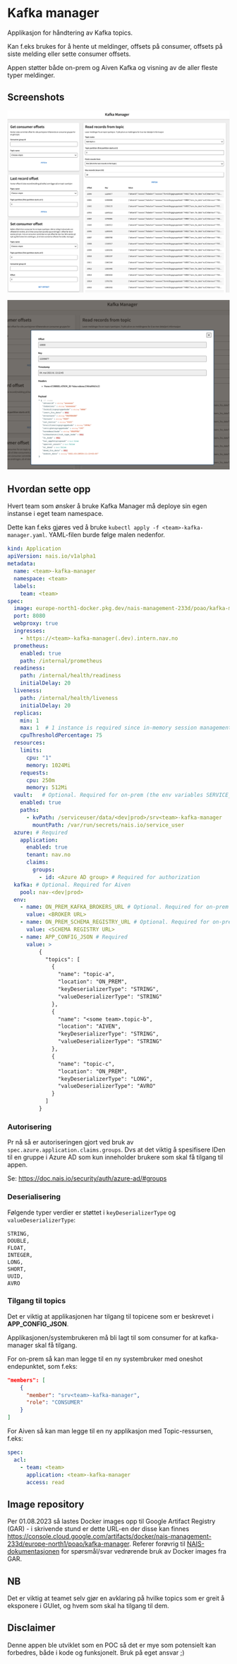 # Kafka manager

Applikasjon for håndtering av Kafka topics.

Kan f.eks brukes for å hente ut meldinger, offsets på consumer, offsets på siste melding eller sette consumer offsets.

Appen støtter både on-prem og Aiven Kafka og visning av de aller fleste typer meldinger.

## Screenshots

![Skjermbilde som viser en oversikt over Kafka Manager](.doc/screenshot-overview.png)

![Skjermbilde som viser en modal med mer informasjon om en Kafka record](.doc/screenshot-record-details.png)

## Hvordan sette opp

Hvert team som ønsker å bruke Kafka Manager må deploye sin egen instanse i eget team namespace.

Dette kan f.eks gjøres ved å bruke `kubectl apply -f <team>-kafka-manager.yaml`.
YAML-filen burde følge malen nedenfor.

```yaml
kind: Application
apiVersion: nais.io/v1alpha1
metadata:
  name: <team>-kafka-manager
  namespace: <team>
  labels:
    team: <team>
spec:
  image: europe-north1-docker.pkg.dev/nais-management-233d/poao/kafka-manager:<version> # See https://console.cloud.google.com/artifacts/docker/nais-management-233d/europe-north1/poao/kafka-manager
  port: 8080
  webproxy: true
  ingresses:
    - https://<team>-kafka-manager(.dev).intern.nav.no
  prometheus:
    enabled: true
    path: /internal/prometheus
  readiness:
    path: /internal/health/readiness
    initialDelay: 20
  liveness:
    path: /internal/health/liveness
    initialDelay: 20
  replicas:
    min: 1
    max: 1  # 1 instance is required since in-memory session management is used
    cpuThresholdPercentage: 75
  resources:
    limits:
      cpu: "1"
      memory: 1024Mi
    requests:
      cpu: 250m
      memory: 512Mi
  vault:   # Optional. Required for on-prem (the env variables SERVICE_USER_NAME, SERVICE_USER_PASSWORD can also be used)
    enabled: true
    paths:
      - kvPath: /serviceuser/data/<dev|prod>/srv<team>-kafka-manager
        mountPath: /var/run/secrets/nais.io/service_user
  azure: # Required
    application:
      enabled: true
      tenant: nav.no
      claims:
        groups:
          - id: <Azure AD group> # Required for authorization
  kafka: # Optional. Required for Aiven
    pool: nav-<dev|prod>
  env:
    - name: ON_PREM_KAFKA_BROKERS_URL # Optional. Required for on-prem
      value: <BROKER URL>
    - name: ON_PREM_SCHEMA_REGISTRY_URL # Optional. Required for on-prem topics that uses Avro
      value: <SCHEMA REGISTRY URL>
    - name: APP_CONFIG_JSON # Required
      value: >
          {
            "topics": [
              {
                "name": "topic-a",
                "location": "ON_PREM",
                "keyDeserializerType": "STRING",
                "valueDeserializerType": "STRING"
              },
              {
                "name": "<some team>.topic-b",
                "location": "AIVEN",
                "keyDeserializerType": "STRING",
                "valueDeserializerType": "STRING"
              },
              {
                "name": "topic-c",
                "location": "ON_PREM",
                "keyDeserializerType": "LONG",
                "valueDeserializerType": "AVRO"
              }
            ]
          }
```

### Autorisering
Pr nå så er autoriseringen gjort ved bruk av `spec.azure.application.claims.groups`.
Dvs at det viktig å spesifisere IDen til en gruppe i Azure AD som kun inneholder brukere som skal få tilgang til appen.

Se: https://doc.nais.io/security/auth/azure-ad/#groups

### Deserialisering

Følgende typer verdier er støttet i `keyDeserializerType` og `valueDeserializerType`:
```
STRING,
DOUBLE,
FLOAT,
INTEGER,
LONG,
SHORT,
UUID,
AVRO
```

### Tilgang til topics

Det er viktig at applikasjonen har tilgang til topicene som er beskrevet i **APP_CONFIG_JSON**.

Applikasjonen/systembrukeren må bli lagt til som consumer for at kafka-manager skal få tilgang.

For on-prem så kan man legge til en ny systembruker med oneshot endepunktet, som f.eks:
```json
"members": [
    {
      "member": "srv<team>-kafka-manager",
      "role": "CONSUMER"
    }
]
```

For Aiven så kan man legge til en ny applikasjon med Topic-ressursen, f.eks:
```yaml
spec:
  acl:
    - team: <team>
      application: <team>-kafka-manager
      access: read
```

## Image repository

Per 01.08.2023 så lastes Docker images opp til Google Artifact Registry (GAR) - i skrivende stund er dette URL-en der disse kan finnes https://console.cloud.google.com/artifacts/docker/nais-management-233d/europe-north1/poao/kafka-manager.
Referer forøvrig til [NAIS-dokumentasjonen](https://doc.nais.io/deployment/image-repository/) for spørsmål/svar vedrørende bruk av Docker images fra GAR.

## NB

Det er viktig at teamet selv gjør en avklaring på hvilke topics som er greit å eksponere i GUIet, og hvem som skal ha tilgang til dem.

## Disclaimer

Denne appen ble utviklet som en POC så det er mye som potensielt kan forbedres, både i kode og funksjonelt.
Bruk på eget ansvar ;)
